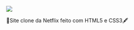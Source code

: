 ![](https://img.shields.io/badge/Netflix-E50914?style=for-the-badge&logo=netflix&logoColor=white)

📜Site clone da Netflix feito com HTML5 e CSS3🖋️
